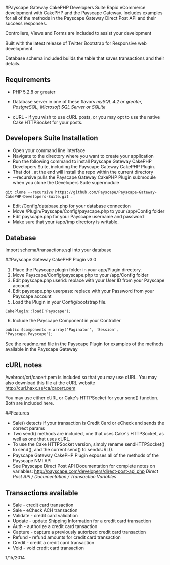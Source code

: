 
#Payscape Gateway CakePHP Developers Suite
Rapid eCommerce development with CakePHP and the Payscape Gateway.
Includes examples for all of the methods in the Payscape Gateway Direct Post API 
and their success responses. 

Controllers, Views and Forms are included to assist your development

Built with the latest release of Twitter Bootstrap for Responsive web development.

Database schema included builds the table that saves transactions and their details.

## Requirements
* PHP 5.2.8 or greater

* Database server in one of these flavors 
*mySQL 4.2 or greater, PostgreSQL, Microsoft SQL Server or SQLite*
 * cURL - if you wish to use cURL posts, or you may opt to use the native Cake HTTPSocket for your posts.

## Developers Suite Installation
* Open your command line interface
* Navigate to the directory where you want to create your application
* Run the following command to install Payscape Gateway CakePHP Developers Suite, including the Payscape Gateway CakePHP Plugin.
* That dot . at the end will install the repo within the current directory
* --recursive pulls the Payscape Gateway CakePHP Plugin submodule when you clone the Developers Suite supermodule  
```
git clone --recursive https://github.com/Payscape/Payscape-Gateway-CakePHP-Developers-Suite.git . 
```
* Edit /Config/database.php for your database connection 
* Move /Plugin/Payscape/Config/payscape.php to your /app/Config folder
* Edit payscape.php for your Payscape username and password
* Make sure that your /app/tmp directory is writable. 

## Database
Import schema/transactions.sql into your database
 	  
	
##Payscape Gateway CakePHP Plugin v3.0
	  
1. Place the Payscape plugin folder in your app/Plugin directory. 
2. Move Payscape/Config/payscape.php to your /app/Config folder
3. Edit payscape.php userid: replace with your User ID from your Payscape account
4. Edit payscape.php userpass: replace with your Password from your Payscape account
5. Load the Plugin in your Config/bootstrap file. 
```
CakePlugin::load('Payscape');
```	  
6. Include the Payscape Component in your Controller 
```
public $components = array('Paginator', 'Session', 'Payscape.Payscape');
```
See the readme.md file in the Payscape Plugin for examples of the methods available in the Payscape Gateway

## cURL notes	  
/webroot/crt/cacert.pem is included so that you may use cURL. 
You may also download this file at the cURL website http://curl.haxx.se/ca/cacert.pem 
	 
	  
You may use either cURL or Cake's HTTPSocket for your send() function.
Both are included here. 
	
##Features	  
* Sale() detects if your transaction is Credit Card or eCheck and sends the correct params 
* Two send() methods are included, one that uses Cake's HTTPSocket, as well as one that uses cURL.
* To use the Cake HTTPSocket version, simply rename sendHTTPSocket() to send(), and the current send() to sendcURL(). 
* Payscape Gateway CakePHP Plugin exposes all of the methods of the Payscape NMI API
* See Payscape Direct Post API Documentation for complete notes on variables: http://payscape.com/developers/direct-post-api.php *Direct Post API / Documentation / Transaction Variables*
	  
## Transactions available
* Sale - credit card transaction
* Sale - eCheck ACH transaction
* Validate - credit card validation
* Update - update Shipping Information for a credit card transaction
* Auth - authorize a credit card tansaction
* Capture - capture a previously autorized credit card transaction
* Refund - refund amounts for credit card transaction
* Credit - credit a credit card transaction
* Void - void credit card transaction
 	  
1/15/2014